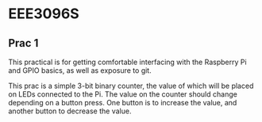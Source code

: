 # EEE3096S
## Prac 1
This practical is for getting comfortable interfacing with the Raspberry Pi and GPIO basics, as well as exposure to git.

This prac is a simple 3-bit binary counter, the value of which will be placed on LEDs connected to the Pi. The value on the counter should change depending on a button press. One button is to increase the value, and another button to decrease the value.
